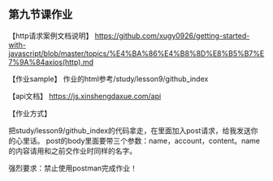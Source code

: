 ## 第九节课作业

【http请求案例文档说明】
https://github.com/xugy0926/getting-started-with-javascript/blob/master/topics/%E4%BA%86%E4%B8%8D%E8%B5%B7%E7%9A%84axios(http).md

【作业sample】
作业的html参考/study/lesson9/github_index

【api文档】
https://js.xinshengdaxue.com/api

【作业方式】

把study/lesson9/github_index的代码拿走，在里面加入post请求，给我发送你的心里话。
post的body里面要带三个参数：name，account，content。name的内容请用和之前交作业时同样的名字。

强烈要求：禁止使用postman完成作业！
